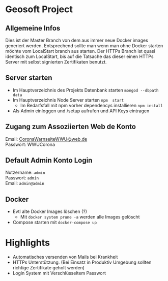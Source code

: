 # Geosoft Project

## Allgemeine Infos
Dies ist der Master Branch von dem aus immer neue Docker images generiert werden. Entsprechend sollte man wenn man ohne Docker starten möchte vom
LocalStart branch aus starten. Der HTTPs Branch ist quasi identisch zum LocalStart, bis auf die Tatsache das dieser einen HTTPs Server mit selbst signierten
Zertifikaten benutzt. 

## Server starten
- Im Hauptverzeichnis des  Projekts  Datenbank  starten
`mongod --dbpath data`
- Im Hauptverzeichnis  Node Server  starten `npm  start`
  - Im  Bedarfsfall  mit npm vorher  dependencys  installieren `npm install` 
- Als Admin einloggen und /setup aufrufen und API Keys eintragen

## Zugang zum Assoziierten Web de Konto
Email: CoronaWarnseiteWWU@web.de <br>
Passwort: WWUCorona

## Default Admin Konto Login
Nutzername: `admin` <br>
Passwort: `admin` <br>
Email: `admin@admin` <br>

## Docker
- Evtl alte Docker Images löschen (?)
    - Mit `docker system prune -a` werden alle Images gelöscht
- Compose starten mit `docker-compose up`

# Highlights 
- Automatisches versenden von Mails bei Krankheit
- HTTPs Unterstützung. (Bei Einsatz in Produktiv Umgebung sollten richtige Zertifikate geholt werden)
- Login System mit Verschlüsseltem Passwort


